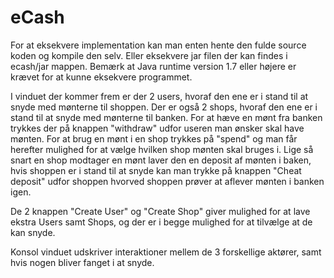eCash
=====
For at eksekvere implementation kan man enten hente den fulde source koden og kompile den selv. 
Eller eksekvere jar filen der kan findes i ecash/jar mappen.
Bemærk at Java runtime version 1.7 eller højere er krævet for at kunne eksekvere programmet.

I vinduet der kommer frem er der 2 users, hvoraf den ene er i stand til at snyde med mønterne til shoppen. 
Der er også 2 shops, hvoraf den ene er i stand til at snyde med mønterne til banken.
For at hæve en mønt fra banken trykkes der på knappen "withdraw" udfor useren man ønsker skal have mønten.
For at brug en mønt i en shop trykkes på "spend" og man får herefter mulighed for at vælge hvilken shop mønten skal bruges i.
Lige så snart en shop modtager en mønt laver den en deposit af mønten i baken, hvis shoppen er i stand til at snyde kan man trykke på knappen "Cheat deposit" udfor shoppen hvorved shoppen prøver at aflever mønten i banken igen.

De 2 knappen "Create User" og "Create Shop" giver mulighed for at lave ekstra Users samt Shops, og der er i begge mulighed for at tilvælge at de kan snyde.

Konsol vinduet udskriver interaktioner mellem de 3 forskellige aktører, samt hvis nogen bliver fanget i at snyde.
